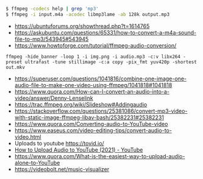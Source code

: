 ```bash
$ ffmpeg -codecs help | grep 'mp3'
$ ffmpeg -i input.m4a -acodec libmp3lame -ab 128k output.mp3
```

- https://ubuntuforums.org/showthread.php?t=1614765
- https://askubuntu.com/questions/65331/how-to-convert-a-m4a-sound-file-to-mp3/543945#543945
- https://www.howtoforge.com/tutorial/ffmpeg-audio-conversion/

```
ffmpeg -hide_banner -loop 1 -i img.png -i audio.mp3 -c:v libx264 -preset ultrafast -tune stillimage -c:a copy -pix_fmt yuv420p -shortest out.mkv
```

- https://superuser.com/questions/1041816/combine-one-image-one-audio-file-to-make-one-video-using-ffmpeg/1041818#1041818
- https://www.quora.com/How-can-I-convert-an-audio-into-a-video/answer/Denny-Lenselink
- https://trac.ffmpeg.org/wiki/Slideshow#Addingaudio
- https://stackoverflow.com/questions/25381086/convert-mp3-video-with-static-image-ffmpeg-libav-bash/25382231#25382231
- https://www.quora.com/Converting-audio-to-YouTube-video
- https://www.easeus.com/video-editing-tips/convert-audio-to-video.html
- Uploads to youtube https://tovid.io/
- [How to Upload Audio to YouTube (2021) - YouTube](https://www.youtube.com/watch?v=E79IZYEjQgA)
- https://www.quora.com/What-is-the-easiest-way-to-upload-audio-alone-to-YouTube
- https://videobolt.net/music-visualizer

